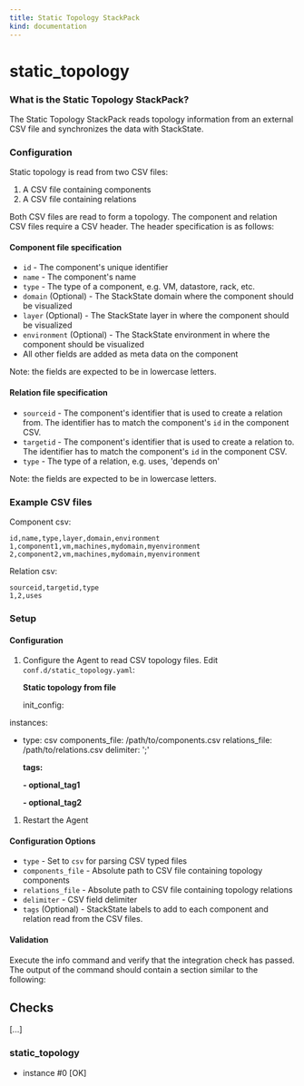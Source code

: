 ```yaml
---
title: Static Topology StackPack
kind: documentation
---
```


# static\_topology

### What is the Static Topology StackPack?

The Static Topology StackPack reads topology information from an external CSV file and synchronizes the data with StackState.

### Configuration

Static topology is read from two CSV files:

1. A CSV file containing components
2. A CSV file containing relations

Both CSV files are read to form a topology. The component and relation CSV files require a CSV header. The header specification is as follows:

#### Component file specification

* `id` - The component's unique identifier
* `name` - The component's name
* `type` - The type of a component, e.g. VM, datastore, rack, etc.
* `domain` \(Optional\) - The StackState domain where the component should be visualized
* `layer` \(Optional\) - The StackState layer in where the component should be visualized
* `environment` \(Optional\) - The StackState environment in where the component should be visualized
* All other fields are added as meta data on the component

Note: the fields are expected to be in lowercase letters.

#### Relation file specification

* `sourceid` - The component's identifier that is used to create a relation from. The identifier has to match the component's `id` in the component CSV.
* `targetid` - The component's identifier that is used to create a relation to. The identifier has to match the component's `id` in the component CSV.
* `type` - The type of a relation, e.g. uses, 'depends on'

Note: the fields are expected to be in lowercase letters.

### Example CSV files

Component csv:

```text
id,name,type,layer,domain,environment
1,component1,vm,machines,mydomain,myenvironment
2,component2,vm,machines,mydomain,myenvironment
```

Relation csv:

```text
sourceid,targetid,type
1,2,uses
```

### Setup

#### Configuration

1. Configure the Agent to read CSV topology files. Edit `conf.d/static_topology.yaml`:

   **Static topology from file**

   init\_config:

instances:

* type: csv components\_file: /path/to/components.csv relations\_file: /path/to/relations.csv delimiter: ';'

  **tags:**

  **- optional\_tag1**

  **- optional\_tag2**

1. Restart the Agent

#### Configuration Options

* `type` - Set to `csv` for parsing CSV typed files
* `components_file` - Absolute path to CSV file containing topology components
* `relations_file` - Absolute path to CSV file containing topology relations
* `delimiter` - CSV field delimiter
* `tags` \(Optional\) - StackState labels to add to each component and relation read from the CSV files.

#### Validation

Execute the info command and verify that the integration check has passed. The output of the command should contain a section similar to the following: 

## Checks

\[...\]

### static\_topology

* instance \#0 \[OK\]

